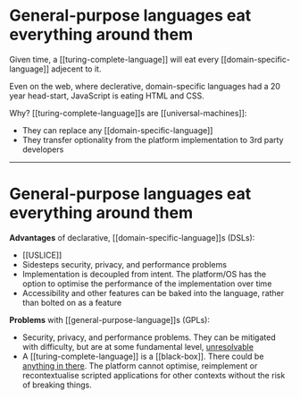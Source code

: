 # General-purpose languages eat everything around them

Given time, a [[turing-complete-language]] will eat every [[domain-specific-language]] adjecent to it.


Even on the web, where declerative, domain-specific languages had a 20 year head-start, JavaScript is eating HTML and CSS.

Why? [[turing-complete-language]]s are [[universal-machines]]:
- They can replace any [[domain-specific-language]]
- They transfer optionality from the platform implementation to 3rd party developers

---
# General-purpose languages eat everything around them

**Advantages** of declarative, [[domain-specific-language]]s (DSLs):
- [[USLICE]]
- Sidesteps security, privacy, and performance problems
- Implementation is decoupled from intent. The platform/OS has the option to optimise the performance of the implementation over time
- Accessibility and other features can be baked into the language, rather than bolted on as a feature

**Problems** with [[general-purpose-language]]s (GPLs):
- Security, privacy, and performance problems. They can be mitigated with difficulty, but are at some fundamental level, [unresolvable](https://en.wikipedia.org/wiki/Halting_problem)
- A [[turing-complete-language]] is a [[black-box]]. There could be [anything in there](https://en.wikipedia.org/wiki/Universal_Turing_machine). The platform cannot optimise, reimplement or recontextualise scripted applications for other contexts without the risk of breaking things.